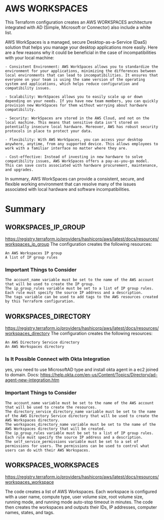 # AWS WORKSPACES

This Terraform configuration creates an AWS WORKSPACES architecture integrated with AD (Simple, Microsoft or Connector) also include a white list.

AWS WorkSpaces is a managed, secure Desktop-as-a-Service (DaaS) solution that helps you manage your desktop applications more easily. Here are a few reasons why it could be beneficial in the case of incompatibilities with your local machine:

    - Consistent Environment: AWS WorkSpaces allows you to standardize the environment for your applications, minimizing the differences between local environments that can lead to incompatibilities. It ensures that everyone on your team is using the same version of the operating system and applications, which helps reduce configuration and compatibility issues.

    - Scalability: WorkSpaces allows you to easily scale up or down depending on your needs. If you have new team members, you can quickly provision new WorkSpaces for them without worrying about hardware compatibility.

    - Security: WorkSpaces are stored in the AWS Cloud, and not on the local machine. This means that sensitive data isn't stored on potentially insecure local hardware. Moreover, AWS has robust security protocols in place to protect your data.

    - Flexibility: With AWS WorkSpaces, you can access your desktop anywhere, anytime, from any supported device. This allows employees to work with a familiar interface no matter where they are.

    - Cost-effective: Instead of investing in new hardware to solve compatibility issues, AWS WorkSpaces offers a pay-as-you-go model. This can save costs associated with hardware procurement, maintenance, and upgrades.

In summary, AWS WorkSpaces can provide a consistent, secure, and flexible working environment that can resolve many of the issues associated with local hardware and software incompatibilities.


# Summary

## WORKSPACES_IP_GROUP
https://registry.terraform.io/providers/hashicorp/aws/latest/docs/resources/workspaces_ip_group 
The configuration creates the following resources:

    An AWS Workspaces IP group
    A list of IP group rules

### Important Things to Consider

    The account_name variable must be set to the name of the AWS account that will be used to create the IP group.
    The ip_group_rules variable must be set to a list of IP group rules. Each rule must specify the source IP address and a description.
    The tags variable can be used to add tags to the AWS resources created by this Terraform configuration.

## WORKSPACES_DIRECTORY
https://registry.terraform.io/providers/hashicorp/aws/latest/docs/resources/workspaces_directory
The configuration creates the following resources:

    An AWS Directory Service directory
    An AWS Workspaces directory

### Is It Possible Connect with Okta Integration
yes, you need to use MicrosoftAD type and install okta agent in a ec2 joined to domain.
Docs:
https://help.okta.com/en-us/Content/Topics/Directory/ad-agent-new-integration.htm 

### Important Things to Consider

    The account_name variable must be set to the name of the AWS account that will be used to create the resources.
    The directory_service_directory_name variable must be set to the name of the AWS Directory Service directory that will be used to create the AWS Workspaces directory.
    The workspaces_directory_name variable must be set to the name of the AWS Workspaces directory that will be created.
    The ip_group_rules variable must be set to a list of IP group rules. Each rule must specify the source IP address and a description.
    The self_service_permissions variable must be set to a set of permissions for users. The permissions can be used to control what users can do with their AWS Workspaces.

## WORKSPACES_WORKSPACES
https://registry.terraform.io/providers/hashicorp/aws/latest/docs/resources/workspaces_workspace 

The code creates a list of AWS Workspaces. Each workspace is configured with a user name, compute type, user volume size, root volume size, running mode, and running mode auto-stop timeout in minutes. The code then creates the workspaces and outputs their IDs, IP addresses, computer names, states, and tags.


